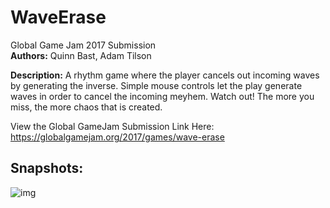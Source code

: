 # WaveErase
Global Game Jam 2017 Submission<br/>
<b>Authors:</b> Quinn Bast, Adam Tilson

<b>Description:</b> A rhythm game where the player cancels out incoming waves by generating the inverse. Simple mouse controls let the play generate waves in order to cancel the incoming meyhem. Watch out! The more you miss, the more chaos that is created.

View the Global GameJam Submission Link Here:
https://globalgamejam.org/2017/games/wave-erase

## Snapshots:

![img](https://ggj.s3.amazonaws.com/styles/game_sidebar__wide/game/featured_image/waveerasefeatured.png?itok=RIRaI2oF&timestamp=1485118843)
